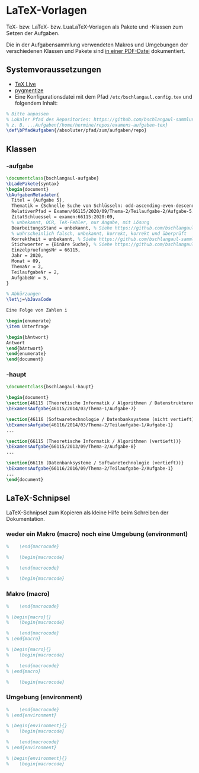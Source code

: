 # LaTeX-Vorlagen

TeX- bzw. LaTeX- bzw. LuaLaTeX-Vorlagen als Pakete und -Klassen zum Setzen der
Aufgaben.

Die in der Aufgabensammlung verwendeten Makros und Umgebungen der
verschiedenen Klassen und Pakete sind
[in einer PDF-Datei](https://github.com/bschlangaul-sammlung/latex-vorlagen/raw/main/dokumentation.pdf)
dokumentiert.

## Systemvoraussetzungen

* [TeX Live](https://tug.org/texlive/)
* [pygmentize](https://pygments.org)
* Eine Konfigurationsdatei mit dem Pfad `/etc/bschlangaul.config.tex` und folgendem Inhalt:

```tex
% Bitte anpassen
% Lokaler Pfad des Repositories: https://github.com/bschlangaul-sammlung/examens-aufgaben-tex
% z. B. ...Aufgaben{/home/hermine/repos/examens-aufgaben-tex}
\def\bPfadAufgaben{/absoluter/pfad/zum/aufgaben/repo}
```

## Klassen


### -aufgabe

```latex
\documentclass{bschlangaul-aufgabe}
\bLadePakete{syntax}
\begin{document}
\bAufgabenMetadaten{
  Titel = {Aufgabe 5},
  Thematik = {Schnelle Suche von Schlüsseln: odd-ascending-even-descending-Folge},
  RelativerPfad = Examen/66115/2020/09/Thema-2/Teilaufgabe-2/Aufgabe-5.tex,
  ZitatSchluessel = examen:66115:2020:09,
  % unbekannt, OCR, TeX-Fehler, nur Angabe, mit Lösung
  BearbeitungsStand = unbekannt, % Siehe https://github.com/bschlangaul-sammlung/kommandozeilen-werkzeug/blob/main/src/aufgabe.ts#L27-L38
  % wahrscheinlich falsch, unbekannt, korrekt, korrekt und überprüft
  Korrektheit = unbekannt, % Siehe https://github.com/bschlangaul-sammlung/kommandozeilen-werkzeug/blob/main/src/aufgabe.ts#L47-L55
  Stichwoerter = {Binäre Suche}, % Siehe https://github.com/bschlangaul-sammlung/examens-aufgaben/blob/main/Stichwortverzeichnis.yml
  EinzelpruefungsNr = 66115,
  Jahr = 2020,
  Monat = 09,
  ThemaNr = 2,
  TeilaufgabeNr = 2,
  AufgabeNr = 5,
}

% Abkürzungen
\let\j=\bJavaCode

Eine Folge von Zahlen i

\begin{enumerate}
\item Unterfrage

\begin{bAntwort}
Antwort
\end{bAntwort}
\end{enumerate}
\end{document}
```

### -haupt

```latex
\documentclass{bschlangaul-haupt}

\begin{document}
\section{46115 (Theoretische Informatik / Algorithmen / Datenstrukturen (nicht vertieft))}
\bExamensAufgabe{46115/2014/03/Thema-1/Aufgabe-7}

\section{46116 (Softwaretechnologie / Datenbanksysteme (nicht vertieft))}
\bExamensAufgabe{46116/2014/03/Thema-2/Teilaufgabe-1/Aufgabe-1}
...

\section{66115 (Theoretische Informatik / Algorithmen (vertieft))}
\bExamensAufgabe{66115/2013/09/Thema-2/Aufgabe-8}
...

\section{66116 (Datenbanksysteme / Softwaretechnologie (vertieft))}
\bExamensAufgabe{66116/2016/09/Thema-2/Teilaufgabe-2/Aufgabe-1}
...
\end{document}
```

## LaTeX-Schnipsel

LaTeX-Schnipsel zum Kopieren als kleine Hilfe beim Schreiben der
Dokumentation.


### weder ein Makro (macro) noch eine Umgebung (environment)

```latex
%    \end{macrocode}

%    \begin{macrocode}

%    \end{macrocode}

%    \begin{macrocode}
```

### Makro (macro)

```latex
%    \end{macrocode}

% \begin{macro}{}
%    \begin{macrocode}

%    \end{macrocode}
% \end{macro}

% \begin{macro}{}
%    \begin{macrocode}

%    \end{macrocode}
% \end{macro}

%    \begin{macrocode}
```

### Umgebung (environment)

```latex
%    \end{macrocode}
% \end{environment}

% \begin{environment}{}
%    \begin{macrocode}

%    \end{macrocode}
% \end{environment}

% \begin{environment}{}
%    \begin{macrocode}
```
